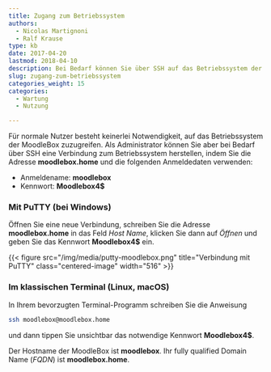 ```yaml
---
title: Zugang zum Betriebssystem
authors:
  - Nicolas Martignoni
  - Ralf Krause
type: kb
date: 2017-04-20
lastmod: 2018-04-10
description: Bei Bedarf können Sie über SSH auf das Betriebssystem der MoodleBox zugreifen
slug: zugang-zum-betriebssystem
categories_weight: 15
categories:
  - Wartung
  - Nutzung

---
```

Für normale Nutzer besteht keinerlei Notwendigkeit, auf das Betriebssystem der MoodleBox zuzugreifen. Als Administrator können Sie aber bei Bedarf über SSH eine Verbindung zum Betriebssystem herstellen, indem Sie die Adresse __moodlebox.home__ und die folgenden Anmeldedaten verwenden:

  * Anmeldename: __moodlebox__
  * Kennwort: __Moodlebox4$__

### Mit PuTTY (bei Windows)

Öffnen Sie eine neue Verbindung, schreiben Sie die Adresse __moodlebox.home__ in das Feld _Host Name_, klicken Sie dann auf _Öffnen_ und geben Sie das Kennwort __Moodlebox4$__ ein.

{{< figure src="/img/media/putty-moodlebox.png" title="Verbindung mit PuTTY" class="centered-image" width="516" >}}

### Im klassischen Terminal (Linux, macOS)

In Ihrem bevorzugten Terminal-Programm schreiben Sie die Anweisung

```bash
ssh moodlebox@moodlebox.home
```

und dann tippen Sie unsichtbar das notwendige Kennwort __Moodlebox4$__.

Der Hostname der MoodleBox ist __moodlebox__. Ihr fully qualified Domain Name (_FQDN_) ist __moodlebox.home__.
